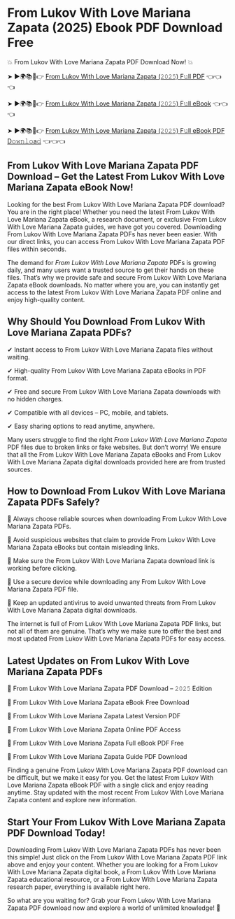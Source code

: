 # From Lukov With Love Mariana Zapata (2025) Ebook PDF Download Free

💥 From Lukov With Love Mariana Zapata PDF Download Now! 💥

➤ ►🌍📚📱👉 [From Lukov With Love Mariana Zapata (𝟸𝟶𝟸𝟻) F𝚞ll PDF](https://getpdf.xyz/from-lukov-with-love-mariana-zapata) 👈👈👈


➤ ►🌍📚📱👉 [From Lukov With Love Mariana Zapata (𝟸𝟶𝟸𝟻) F𝚞ll eBook](https://getpdf.xyz/from-lukov-with-love-mariana-zapata) 👈👈👈


➤ ►🌍📚📱👉 [From Lukov With Love Mariana Zapata (𝟸𝟶𝟸𝟻) F𝚞ll eBook PDF D𝚘𝚠𝚗𝚕𝚘a𝚍](https://getpdf.xyz/from-lukov-with-love-mariana-zapata) 👈👈👈


## From Lukov With Love Mariana Zapata PDF Download – Get the Latest From Lukov With Love Mariana Zapata eBook Now!

Looking for the best From Lukov With Love Mariana Zapata PDF download? You are in the right place! Whether you need the latest From Lukov With Love Mariana Zapata eBook, a research document, or exclusive From Lukov With Love Mariana Zapata guides, we have got you covered. Downloading From Lukov With Love Mariana Zapata PDFs has never been easier. With our direct links, you can access From Lukov With Love Mariana Zapata PDF files within seconds.

The demand for *From Lukov With Love Mariana Zapata* PDFs is growing daily, and many users want a trusted source to get their hands on these files. That’s why we provide safe and secure From Lukov With Love Mariana Zapata eBook downloads. No matter where you are, you can instantly get access to the latest From Lukov With Love Mariana Zapata PDF online and enjoy high-quality content.

## Why Should You Download From Lukov With Love Mariana Zapata PDFs?

✔ Instant access to From Lukov With Love Mariana Zapata files without waiting.

✔ High-quality From Lukov With Love Mariana Zapata eBooks in PDF format.

✔ Free and secure From Lukov With Love Mariana Zapata downloads with no hidden charges.

✔ Compatible with all devices – PC, mobile, and tablets.

✔ Easy sharing options to read anytime, anywhere.

Many users struggle to find the right *From Lukov With Love Mariana Zapata* PDF files due to broken links or fake websites. But don’t worry! We ensure that all the From Lukov With Love Mariana Zapata eBooks and From Lukov With Love Mariana Zapata digital downloads provided here are from trusted sources.

## How to Download From Lukov With Love Mariana Zapata PDFs Safely?

📌 Always choose reliable sources when downloading From Lukov With Love Mariana Zapata PDFs.

📌 Avoid suspicious websites that claim to provide From Lukov With Love Mariana Zapata eBooks but contain misleading links.

📌 Make sure the From Lukov With Love Mariana Zapata download link is working before clicking.

📌 Use a secure device while downloading any From Lukov With Love Mariana Zapata PDF file.

📌 Keep an updated antivirus to avoid unwanted threats from From Lukov With Love Mariana Zapata digital downloads.

The internet is full of From Lukov With Love Mariana Zapata PDF links, but not all of them are genuine. That’s why we make sure to offer the best and most updated From Lukov With Love Mariana Zapata PDFs for easy access.

## Latest Updates on From Lukov With Love Mariana Zapata PDFs

🔹 From Lukov With Love Mariana Zapata PDF Download – 𝟸𝟶𝟸𝟻 Edition

🔹 From Lukov With Love Mariana Zapata eBook Free Download

🔹 From Lukov With Love Mariana Zapata Latest Version PDF

🔹 From Lukov With Love Mariana Zapata Online PDF Access

🔹 From Lukov With Love Mariana Zapata Full eBook PDF Free

🔹 From Lukov With Love Mariana Zapata Guide PDF Download

Finding a genuine From Lukov With Love Mariana Zapata PDF download can be difficult, but we make it easy for you. Get the latest From Lukov With Love Mariana Zapata eBook PDF with a single click and enjoy reading anytime. Stay updated with the most recent From Lukov With Love Mariana Zapata content and explore new information.

## Start Your From Lukov With Love Mariana Zapata PDF Download Today!

Downloading From Lukov With Love Mariana Zapata PDFs has never been this simple! Just click on the From Lukov With Love Mariana Zapata PDF link above and enjoy your content. Whether you are looking for a From Lukov With Love Mariana Zapata digital book, a From Lukov With Love Mariana Zapata educational resource, or a From Lukov With Love Mariana Zapata research paper, everything is available right here.

So what are you waiting for? Grab your From Lukov With Love Mariana Zapata PDF download now and explore a world of unlimited knowledge! 🚀